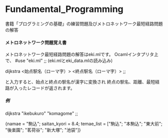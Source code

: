 # Fundamental_Programming
書籍「プログラミングの基礎」の練習問題及びメトロネットワーク最短経路問題の解答

#### メトロネットワーク問題覚え書
メトロネットワーク最短経路問題の解答はeki.mlです。
Ocamlインタプリタ上で、
#use "eki.ml" ;;  (eki.mlとeki_data.mlの読み込み)

dijkstra <始点駅名（ローマ字）> <終点駅名（ローマ字）> ;;

と入力すると、始点と終点の駅名が漢字に変換され
終点の駅名、距離、最短経路が入ったレコードが返されます。

##### 例
dijkstra "ikebukuro" "komagome" ;;

{namae = "駒込"; saitan_kyori = 8.4;
temae_list =
  ["駒込"; "本駒込"; "東大前"; "後楽園"; "茗荷谷"; "新大塚";
   "池袋"]}
